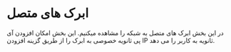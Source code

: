 # ابرک های متصل

در این بخش ابرک های متصل به شبکه را مشاهده میکنیم. این بخش امکان افزودن آی پی ثانویه خصوصی به ابرک را از طریق گزینه افزودن IP ثانویه به کاربر را می دهد.

<DarkModeImage
  dark-src="/images/guides/fa/dark/networks/vm-connected.png"
  light-src="/images/guides/fa/light/networks/vm-connected.png"
  alt="Registration image"
/>
